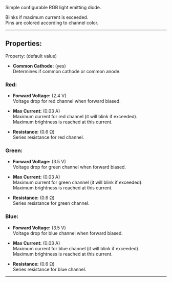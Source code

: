 Simple configurable RGB light emitting diode. <br>

Blinks if maximum current is exceeded. <br>
Pins are colored according to channel color. <br>

---

## Properties:
Property: (default value)

- **Common Cathode:** (yes) <br>
   Determines if common cathode or common anode.

### Red:
- **Forward Voltage:** (2.4 V) <br>
   Voltage drop for red channel when forward biased. <br>

- **Max Current:** (0.03 A) <br>
   Maximum current for red channel (it will blink if exceeded). <br>
   Maximum brightness is reached at this current. <br>

- **Resistance:** (0.6 Ω) <br>
   Series resistance for red channel. <br>

### Green:
- **Forward Voltage:** (3.5 V) <br>
   Voltage drop for green channel when forward biased. <br>

- **Max Current:** (0.03 A) <br>
   Maximum current for green channel (it will blink if exceeded). <br>
   Maximum brightness is reached at this current. <br>

- **Resistance:** (0.6 Ω) <br>
   Series resistance for green channel. <br>

### Blue:
- **Forward Voltage:** (3.5 V) <br>
   Voltage drop for blue channel when forward biased. <br>

- **Max Current:** (0.03 A) <br>
   Maximum current for blue channel (it will blink if exceeded). <br>
   Maximum brightness is reached at this current. <br>

- **Resistance:** (0.6 Ω) <br>
   Series resistance for blue channel. <br>

---

